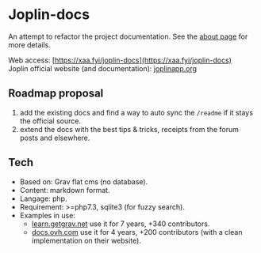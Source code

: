 # Joplin-docs
An attempt to refactor the project documentation. See the [about page](https://xaa.fyi/joplin-docs/about-joplin-docs) for more details.

Web access: [https://xaa.fyi/joplin-docs](https://xaa.fyi/joplin-docs)  
Joplin official website (and documentation):  [joplinapp.org](https://joplinapp.org)

## Roadmap proposal

1) add the existing docs and find a way to auto sync the `/readme` if it stays the official source.
2) extend the docs with the best tips & tricks, receipts from the forum posts and elsewhere.

## Tech

- Based on: Grav flat cms (no database).
- Content: markdown format.
- Langage: php.
- Requirement: >=php7.3, sqlite3 (for fuzzy search).
- Examples in use:
  - [learn.getgrav.net](https://learn.getgrav.org) use it for 7 years, +340 contributors.
  - [docs.ovh.com](https://docs.ovh.com/gb/en/dedicated/ip-fo-move) use it for 4 years, +200 contributors (with a clean implementation on their website).
